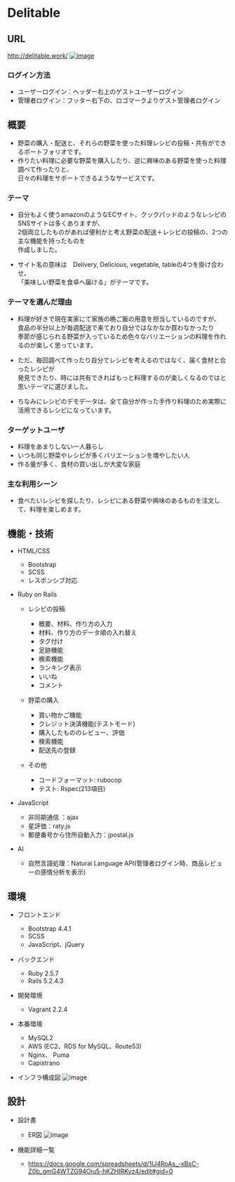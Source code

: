 # Delitable

## URL
http://delitable.work/
[![image](https://user-images.githubusercontent.com/62997834/92128993-efb12080-ee3d-11ea-8e33-bba828f2b3f4.png)](http://delitable.work/)
### ログイン方法
* ユーザーログイン：ヘッダー右上のゲストユーザーログイン
* 管理者ログイン：フッター右下の、ロゴマークよりゲスト管理者ログイン


## 概要
* 野菜の購入・配送と、それらの野菜を使った料理レシピの投稿・共有ができるポートフォリオです。
* 作りたい料理に必要な野菜を購入したり、逆に興味のある野菜を使った料理調べて作ったりと、  
日々の料理をサポートできるようなサービスです。

### テーマ
* 自分もよく使うamazonのようなECサイト、クックパッドのようなレシピのSNSサイトは多くありますが、  
2個両立したものがあれば便利かと考え野菜の配送＋レシピの投稿の、2つの主な機能を持ったものを  
作成しました。  

* サイト名の意味は　Delivery, Delicious, vegetable, tableの4つを掛け合わせ、  
「美味しい野菜を食卓へ届ける」がテーマです。


### テーマを選んだ理由
* 料理が好きで現在実家にて家族の晩ご飯の用意を担当しているのですが、  
食品の半分以上が毎週配送で来ており自分ではなかなか買わなかったり  
季節が感じられる野菜が入っているため色々なバリエーションの料理を作れるのが楽しく思っています。

- ただ、毎回調べて作ったり自分でレシピを考えるのではなく、届く食材と合ったレシピが  
発見できたり、時には共有できればもっと料理するのが楽しくなるのではと思いテーマに選びました。  

- ちなみにレシピのデモデータは、全て自分が作った手作り料理のため実際に活用できるレシピになっています。

### ターゲットユーザ
* 料理をあまりしない一人暮らし
* いつも同じ野菜やレシピが多くバリエーションを増やしたい人
* 作る量が多く、食材の買い出しが大変な家庭


### 主な利用シーン
* 食べたいレシピを探したり、レシピにある野菜や興味のあるものを注文して、料理を楽しめます。

## 機能・技術
- HTML/CSS
	- Bootstrap
	- SCSS
	- レスポンシブ対応

- Ruby on Rails
	- レシピの投稿
		- 概要、材料、作り方の入力
		- 材料、作り方のデータ順の入れ替え
		- タグ付け
		- 足跡機能
		- 検索機能
		- ランキング表示
		- いいね
		- コメント

	- 野菜の購入
		- 買い物かご機能
		- クレジット決済機能(テストモード)
		- 購入したもののレビュー、評価
		- 検索機能
		- 配送先の登録

	- その他
		- コードフォーマット: rubocop
		- テスト: Rspec(213項目)

- JavaScript
	- 非同期通信 ：ajax
	- 星評価：raty.js
	- 郵便番号から住所自動入力：jpostal.js

- AI
	- 自然言語処理：Natural Language API(管理者ログイン時、商品レビューの感情分析を表示)

## 環境
- フロントエンド
	- Bootstrap 4.4.1
	- SCSS
	- JavaScript、jQuery

- バックエンド
	- Ruby 2.5.7
	- Rails 5.2.4.3

- 開発環境
	- Vagrant 2.2.4

- 本番環境
	- MySQL2
	- AWS (EC2、RDS for MySQL、Route53)
	- Nginx、 Puma
	- Capistrano

- インフラ構成図
![image](https://user-images.githubusercontent.com/62997834/93009715-37167a00-f5bf-11ea-9a0b-3b69a42fbc0d.png)

## 設計

- 設計書
	- ER図
	![image](https://user-images.githubusercontent.com/62997834/94892625-1c4d6c00-04c0-11eb-83df-5e9ad957e62a.png)

- 機能詳細一覧
	- https://docs.google.com/spreadsheets/d/1IJ4RoAs_-xBsC-Z0b_gmG4WTZG94Oju5-hKZHIRKyz4/edit#gid=0

